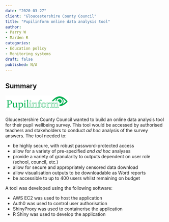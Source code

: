 ```yaml
---
date: "2020-03-27"
client: "Gloucestershire County Council"
title: "Pupilinform online data analysis tool"
author:
- Parry W
- Marden R
categories:
- Education policy
- Monitoring systems
draft: false
published: N/A
---
```



## Summary

<img src="/image/logo.png" alt="Pupilinform logo" width="200"/>

Gloucestershire County Council wanted to build an online data analysis tool for their pupil wellbeing survey. This tool would be accessed by authorised teachers and stakeholders to conduct *ad hoc* analysis of the survey answers. The tool needed to:

* be highly secure, with robust password-protected access
* allow for a variety of pre-specified *and* *ad hoc* analyses
* provide a variety of granularity to outputs dependent on user role (school, council, etc.)
* allow for secure and appropriately censored data download
* allow visualisation outputs to be downloadable as Word reports
* be accessible to up to 400 users whilst remaining on budget

A tool was developed using the following software:

* AWS EC2 was used to host the application
* Auth0 was used to control user authorisation
* ShinyProxy was used to containerise the application
* R Shiny was used to develop the application
